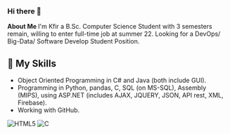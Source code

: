 ### Hi there 👋
<b> About Me </b>
I'm Kfir a B.Sc. Computer Science Student with 3 semesters remain, willing to enter full-time job at summer 22. Looking for a DevOps/ Big-Data/ Software Develop Student Position.

## :wrench: My Skills
- Object Oriented Programming in C# and Java (both include GUI).
- Programming in Python, pandas, C, SQL (on MS-SQL), Assembly (MIPS), using ASP.NET (includes AJAX, JQUERY, JSON, API rest, XML, Firebase).
- Working with GitHub. 

![HTML5](https://img.icons8.com/color/30/html-5.png)
![C](<img src="https://img.icons8.com/fluent-systems-regular/48/000000/c.png"/>)

<!--
**Kfir-G/Kfir-G** is a ✨ _special_ ✨ repository because its `README.md` (this file) appears on your GitHub profile.

Here are some ideas to get you started:

- 🔭 I’m currently working on ...
- 🌱 I’m currently learning ...
- 👯 I’m looking to collaborate on ...
- 🤔 I’m looking for help with ...
- 💬 Ask me about ...
- 📫 How to reach me: ...
- 😄 Pronouns: ...
- ⚡ Fun fact: ...
-->
